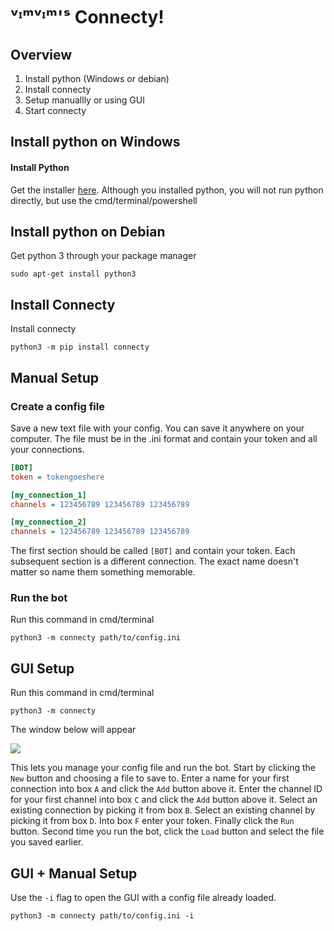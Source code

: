 
# ᵛᶦᵐᵛᶦᵐ'ˢ Connecty!
## Overview
1. Install python (Windows or debian)
2. Install connecty
3. Setup manuallly or using GUI
4. Start connecty
## Install python on Windows
#### Install Python
Get the installer [here](https://www.python.org/downloads/).
Although you installed python, you will not run python directly, but use the cmd/terminal/powershell

## Install python on Debian
Get python 3 through your package manager
```
sudo apt-get install python3
```
## Install Connecty
Install connecty
```
python3 -m pip install connecty
```

## Manual Setup
### Create a config file
Save a new text file with your config. You can save it anywhere on your computer.
The file must be in the .ini format and contain your token and all your connections.
 ```ini
[BOT]
token = tokengoeshere

[my_connection_1]
channels = 123456789 123456789 123456789

[my_connection_2]
channels = 123456789 123456789 123456789
```
The first section should be called `[BOT]` and contain your token.
Each subsequent section is a different connection.
The exact name doesn't matter so name them something memorable.

### Run the bot
Run this command in cmd/terminal
 ```
python3 -m connecty path/to/config.ini
 ```

## GUI Setup
Run this command in cmd/terminal
 ```
python3 -m connecty
 ```
The window below will appear

![](https://i.imgur.com/3kzbFIq.png)

This lets you manage your config file and run the bot. Start by clicking the `New` button and
choosing a file to save to. Enter a name for your first connection into box `A` and click the `Add` button above it.
Enter the channel ID for your first channel into box `C` and click the `Add` button above it.
Select an existing connection by picking it from box `B`. Select an existing channel by picking it from box `D`. 
Into box `F` enter your token. Finally click the `Run` button.
Second time you run the bot, click the `Load` button and select the file you saved earlier.

## GUI + Manual Setup
Use the `-i` flag to open the GUI with a config file already loaded.
 ```
python3 -m connecty path/to/config.ini -i
 ```